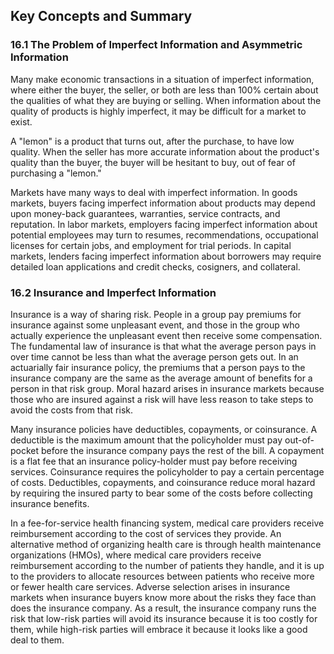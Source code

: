 ## Key Concepts and Summary

### 16.1 The Problem of Imperfect Information and Asymmetric Information

Many make economic transactions in a situation of imperfect information,
where either the buyer, the seller, or both are less than 100% certain
about the qualities of what they are buying or selling. When information
about the quality of products is highly imperfect, it may be difficult
for a market to exist.

A "lemon" is a product that turns out, after the purchase, to have low
quality. When the seller has more accurate information about the
product\'s quality than the buyer, the buyer will be hesitant to buy,
out of fear of purchasing a "lemon."

Markets have many ways to deal with imperfect information. In goods
markets, buyers facing imperfect information about products may depend
upon money-back guarantees, warranties, service contracts, and
reputation. In labor markets, employers facing imperfect information
about potential employees may turn to resumes, recommendations,
occupational licenses for certain jobs, and employment for trial
periods. In capital markets, lenders facing imperfect information about
borrowers may require detailed loan applications and credit checks,
cosigners, and collateral.

### 16.2 Insurance and Imperfect Information

Insurance is a way of sharing risk. People in a group pay premiums for
insurance against some unpleasant event, and those in the group who
actually experience the unpleasant event then receive some compensation.
The fundamental law of insurance is that what the average person pays in
over time cannot be less than what the average person gets out. In an
actuarially fair insurance policy, the premiums that a person pays to
the insurance company are the same as the average amount of benefits for
a person in that risk group. Moral hazard arises in insurance markets
because those who are insured against a risk will have less reason to
take steps to avoid the costs from that risk.

Many insurance policies have deductibles, copayments, or coinsurance. A
deductible is the maximum amount that the policyholder must pay
out-of-pocket before the insurance company pays the rest of the bill. A
copayment is a flat fee that an insurance policy-holder must pay before
receiving services. Coinsurance requires the policyholder to pay a
certain percentage of costs. Deductibles, copayments, and coinsurance
reduce moral hazard by requiring the insured party to bear some of the
costs before collecting insurance benefits.

In a fee-for-service health financing system, medical care providers
receive reimbursement according to the cost of services they provide. An
alternative method of organizing health care is through health
maintenance organizations (HMOs), where medical care providers receive
reimbursement according to the number of patients they handle, and it is
up to the providers to allocate resources between patients who receive
more or fewer health care services. Adverse selection arises in
insurance markets when insurance buyers know more about the risks they
face than does the insurance company. As a result, the insurance company
runs the risk that low-risk parties will avoid its insurance because it
is too costly for them, while high-risk parties will embrace it because
it looks like a good deal to them.
